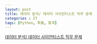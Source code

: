 ```yaml
---
layout: post
title: 데이터 분석/ 데이터 사이언티스트 직무 문제
categories : IT
tags: [Python, 확률, 통계]
---
```


[데이터 분석/ 데이터 사이언티스트 직무 문제](http://m.blog.naver.com/ehdtnsla369/220677450095)
